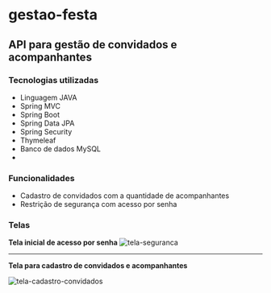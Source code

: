 # gestao-festa

## API para gestão de convidados e acompanhantes

### Tecnologias utilizadas
* Linguagem JAVA
* Spring MVC
* Spring Boot
* Spring Data JPA
* Spring Security
* Thymeleaf
* Banco de dados MySQL
* 

### Funcionalidades
* Cadastro de convidados com a quantidade de acompanhantes
* Restrição de segurança com acesso por senha

### Telas

**Tela inicial de acesso por senha**
![tela-seguranca](https://user-images.githubusercontent.com/69283422/156904588-015311b1-9510-4605-adec-5f380910caaf.PNG)

***
**Tela para cadastro de convidados e acompanhantes**

![tela-cadastro-convidados](https://user-images.githubusercontent.com/69283422/156904604-b2ac6531-b5d7-4b02-8397-5d3c7a8aaee0.PNG)
